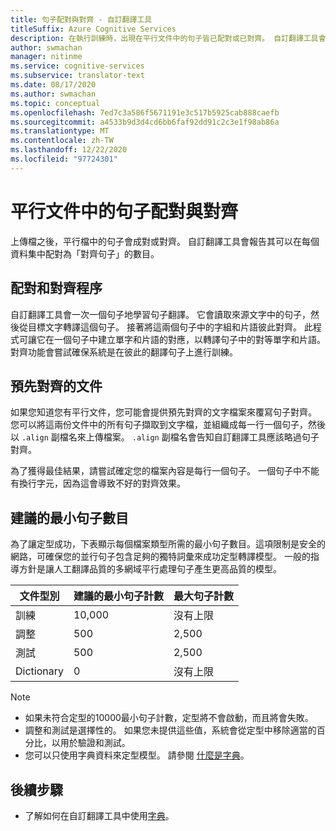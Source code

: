 ```yaml
---
title: 句子配對與對齊 - 自訂翻譯工具
titleSuffix: Azure Cognitive Services
description: 在執行訓練時，出現在平行文件中的句子皆已配對或已對齊。 自訂翻譯工具會藉由讀取句子和此句子的翻譯，一次一個句子地學習翻譯。 接著將這兩個句子中的字組和片語彼此對齊。
author: swmachan
manager: nitinme
ms.service: cognitive-services
ms.subservice: translator-text
ms.date: 08/17/2020
ms.author: swmachan
ms.topic: conceptual
ms.openlocfilehash: 7ed7c3a586f5671191e3c517b5925cab888caefb
ms.sourcegitcommit: a4533b9d3d4cd6bb6faf92dd91c2c3e1f98ab86a
ms.translationtype: MT
ms.contentlocale: zh-TW
ms.lasthandoff: 12/22/2020
ms.locfileid: "97724301"
---
```

# <a name="sentence-pairing-and-alignment-in-parallel-documents"></a>平行文件中的句子配對與對齊

上傳檔之後，平行檔中的句子會成對或對齊。 自訂翻譯工具會報告其可以在每個資料集中配對為「對齊句子」的數目。

## <a name="pairing-and-alignment-process"></a>配對和對齊程序

自訂翻譯工具會一次一個句子地學習句子翻譯。 它會讀取來源文字中的句子，然後從目標文字轉譯這個句子。 接著將這兩個句子中的字組和片語彼此對齊。 此程式可讓它在一個句子中建立單字和片語的對應，以轉譯句子中的對等單字和片語。 對齊功能會嘗試確保系統是在彼此的翻譯句子上進行訓練。

## <a name="pre-aligned-documents"></a>預先對齊的文件

如果您知道您有平行文件，您可能會提供預先對齊的文字檔案來覆寫句子對齊。 您可以將這兩份文件中的所有句子擷取到文字檔，並組織成每一行一個句子，然後以 `.align` 副檔名來上傳檔案。 `.align` 副檔名會告知自訂翻譯工具應該略過句子對齊。

為了獲得最佳結果，請嘗試確定您的檔案內容是每行一個句子。 一個句子中不能有換行字元，因為這會導致不好的對齊效果。

## <a name="suggested-minimum-number-of-sentences"></a>建議的最小句子數目

為了讓定型成功，下表顯示每個檔案類型所需的最小句子數目。這項限制是安全的網路，可確保您的並行句子包含足夠的獨特詞彙來成功定型轉譯模型。 一般的指導方針是讓人工翻譯品質的多網域平行處理句子產生更高品質的模型。

| 文件型別   | 建議的最小句子計數 | 最大句子計數 |
|------------|--------------------------------------------|--------------------------------|
| 訓練   | 10,000                                     | 沒有上限                 |
| 調整     | 500                                      | 2,500       |
| 測試    | 500                                      | 2,500  |
| Dictionary | 0                                          | 沒有上限                 |

> [!NOTE]
> - 如果未符合定型的10000最小句子計數，定型將不會啟動，而且將會失敗。 
> - 調整和測試是選擇性的。 如果您未提供這些值，系統會從定型中移除適當的百分比，以用於驗證和測試。 
> - 您可以只使用字典資料來定型模型。 請參閱 [什麼是字典](./what-is-dictionary.md)。

## <a name="next-steps"></a>後續步驟

- 了解如何在自訂翻譯工具中使用[字典](what-is-dictionary.md)。
